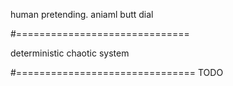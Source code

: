 human pretending.
aniaml butt dial

#==============================

deterministic chaotic system

#===============================
TODO

